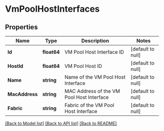 # VmPoolHostInterfaces

## Properties
Name | Type | Description | Notes
------------ | ------------- | ------------- | -------------
**Id** | **float64** | VM Pool Host Interface ID | [default to null]
**HostId** | **float64** | VM Pool Host ID | [default to null]
**Name** | **string** | Name of the VM Pool Host Interface | [default to null]
**MacAddress** | **string** | MAC Address of the VM Pool Host Interface | [default to null]
**Fabric** | **string** | Fabric of the VM Pool Host Interface | [default to null]

[[Back to Model list]](../README.md#documentation-for-models) [[Back to API list]](../README.md#documentation-for-api-endpoints) [[Back to README]](../README.md)

